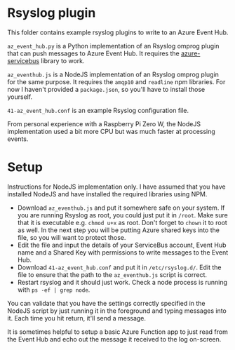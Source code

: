 
# Rsyslog plugin

This folder contains example rsyslog plugins to write to an Azure Event Hub.

`az_event_hub.py` is a Python implementation of an Rsyslog omprog plugin that can push messages to Azure Event Hub. It requires the [azure-servicebus](https://pypi.python.org/pypi/azure-servicebus) library to work.

`az_eventhub.js` is a NodeJS implementation of an Rsyslog omprog plugin for the same purpose. It requires the `amqp10` and `readline` npm libraries. For now I haven't provided a `package.json`, so you'll have to install those yourself.

`41-az_event_hub.conf` is an example Rsyslog configuration file.

From personal experience with a Raspberry Pi Zero W, the NodeJS implementation used a bit more CPU but was much faster at processing events.

# Setup
Instructions for NodeJS implementation only. I have assumed that you have installed NodeJS and have installed the required libraries using NPM.

* Download `az_eventhub.js` and put it somewhere safe on your system. If you are running Rsyslog as root, you could just put it in `/root`. Make sure that it is executable e.g. `chmod u+x` as root. Don't forget to `chown` it to root as well. In the next step you will be putting Azure shared keys into the file, so you will want to protect those.
* Edit the file and input the details of your ServiceBus account, Event Hub name and a Shared Key with permissions to write messages to the Event Hub.
* Download `41-az_event_hub.conf` and put it in `/etc/rsyslog.d/`. Edit the file to ensure that the path to the `az_eventhub.js` script is correct.
* Restart rsyslog and it should just work. Check a node process is running with `ps -ef | grep node`.

You can validate that you have the settings correctly specified in the NodeJS script by just running it in the foreground and typing messages into it. Each time you hit return, it'll send a message.

It is sometimes helpful to setup a basic Azure Function app to just read from the Event Hub and echo out the message it received to the log on-screen.
